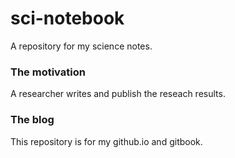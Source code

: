 # sci-notebook
A repository for my science notes.

### The motivation
A researcher writes and publish the reseach results.

### The blog
This repository is for my github.io and gitbook.
